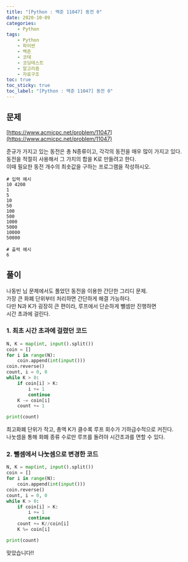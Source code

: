 ```yaml
---
title: "[Python : 백준 11047] 동전 0"
date: 2020-10-09
categories:
    - Python
tags:
    - Python
    - 파이썬
    - 백준
    - 코테
    - 코딩테스트
    - 알고리즘
    - 자료구조
toc: true
toc_sticky: true
toc_label: "[Python : 백준 11047] 동전 0"
---
```

## 문제
[https://www.acmicpc.net/problem/11047](https://www.acmicpc.net/problem/11047)  
  
준규가 가지고 있는 동전은 총 N종류이고, 각각의 동전을 매우 많이 가지고 있다.  
동전을 적절히 사용해서 그 가치의 합을 K로 만들려고 한다.  
이때 필요한 동전 개수의 최솟값을 구하는 프로그램을 작성하시오.  

```
# 입력 예시
10 4200
1
5
10
50
100
500
1000
5000
10000
50000

# 출력 예시
6
```

## 풀이
나동빈 님 문제에서도 풀었던 동전을 이용한 간단한 그리디 문제.  
가장 큰 화폐 단위부터 처리하면 간단하게 해결 가능하다.  
다만 N과 K가 굉장히 큰 편이라, 루프에서 단순하게 뺄셈만 진행하면  
시간 초과에 걸린다.  

### 1. 최초 시간 초과에 걸렸던 코드  
```python
N, K = map(int, input().split())
coin = []
for i in range(N):
    coin.append(int(input()))
coin.reverse()
count, i = 0, 0
while K > 0:
    if coin[i] > K:
        i += 1
        continue
    K -= coin[i]
    count += 1

print(count)
```

최고화폐 단위가 작고, 총액 K가 클수록 루프 회수가 기하급수적으로 커진다.  
나눗셈을 통해 화폐 종류 수로만 루프를 돌려야 시간초과를 면할 수 있다.  
  
### 2. 뺄셈에서 나눗셈으로 변경한 코드
```python
N, K = map(int, input().split())
coin = []
for i in range(N):
    coin.append(int(input()))
coin.reverse()
count, i = 0, 0
while K > 0:
    if coin[i] > K:
        i += 1
        continue
    count += K//coin[i]
    K %= coin[i]

print(count)
```
맞았습니다!!